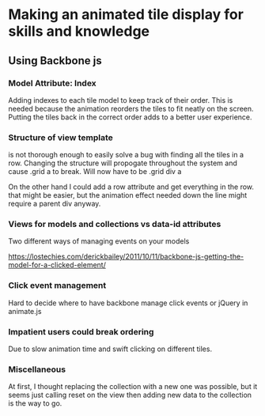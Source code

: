 # Making an animated tile display for skills and knowledge
## Using Backbone js

### Model Attribute: Index
Adding indexes to each tile model to keep track of their order.  This is needed because the animation reorders the tiles to fit neatly on the screen.  Putting the tiles back in the correct order adds to a better user experience.

### Structure of view template

is not thorough enough to easily solve a bug with finding all the tiles in a row.  Changing the structure will propogate throughout the system and cause .grid a to break.  Will now have to be .grid div a

On the other hand I could add a row attribute and get everything in the row.  that might be easier, but the animation effect needed down the line might require a parent div anyway.

### Views for models and collections vs data-id attributes
Two different ways of managing events on your models

https://lostechies.com/derickbailey/2011/10/11/backbone-js-getting-the-model-for-a-clicked-element/

### Click event management

Hard to decide where to have backbone manage click events or jQuery in animate.js

### Impatient users could break ordering

Due to slow animation time and swift clicking on different tiles.

### Miscellaneous

At first, I thought replacing the collection with a new one was possible, but it seems just calling reset on the view then adding new data to the collection is the way to go.